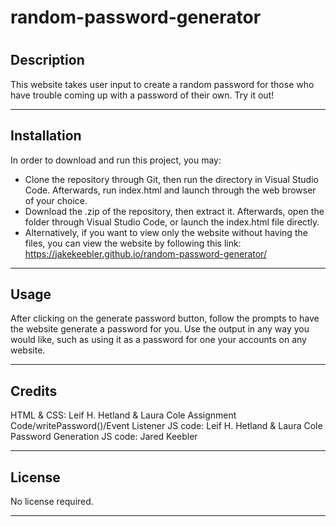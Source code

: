 # random-password-generator

# <Random Password Generator>

## Description

This website takes user input to create a random password for those who have trouble coming up with a password of their own. Try it out!

---

## Installation

In order to download and run this project, you may:

- Clone the repository through Git, then run the directory in Visual Studio Code. Afterwards, run index.html and launch through the web browser of your choice.
- Download the .zip of the repository, then extract it. Afterwards, open the folder through Visual Studio Code, or launch the index.html file directly.
- Alternatively, if you want to view only the website without having the files, you can view the website by following this link: https://jakekeebler.github.io/random-password-generator/
---

## Usage

After clicking on the generate password button, follow the prompts to have the website generate a password for you. Use the output in any way you would like, such as using it as a password for one your accounts on any website.

---

## Credits

HTML & CSS: Leif H. Hetland & Laura Cole
Assignment Code/writePassword()/Event Listener JS code: Leif H. Hetland & Laura Cole
Password Generation JS code: Jared Keebler

---

## License

No license required.

---

